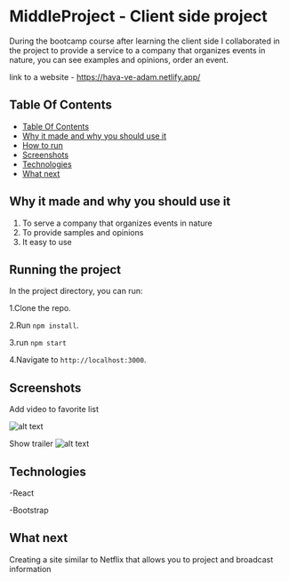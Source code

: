 # MiddleProject - Client side project

During the bootcamp course after learning the client side I collaborated in the project to provide a service to a company that organizes events in nature, you can see examples and opinions, order an event.

link to a website - https://hava-ve-adam.netlify.app/

## Table Of Contents <a name="Table"></a>
- [Table Of Contents](#Table)
- [Why it made and why you should use it](#why)
- [How to run](#run)
- [Screenshots](#Screenshots)
- [Technologies](#Technologies)
- [What next](#next)


## Why it made and why you should use it <a name="why"></a>
1. To serve a company that organizes events in nature
2. To provide samples and opinions
3. It easy to use


## Running the project <a name="run"></a>
In the project directory, you can run:

1.Clone the repo.

2.Run `npm install`.

3.run `npm start`

4.Navigate to `http://localhost:3000`.


## Screenshots <a name="Screenshots"></a>



Add video to favorite list


![alt text](https://res.cloudinary.com/dxexnhjmi/image/upload/v1667233087/favorite-movie-1_k3babx.jpg)


Show trailer
![alt text](https://res.cloudinary.com/dxexnhjmi/image/upload/v1667233087/favorite-movie-1_k3babx.jpg)



## Technologies <a name="Technologies"></a>
   
   -React
   
   -Bootstrap
   
   
## What next <a name="next"></a>

Creating a site similar to Netflix that allows you to project and broadcast information

